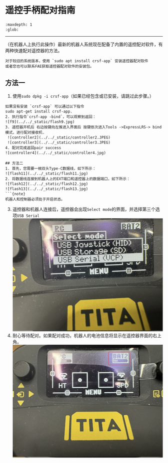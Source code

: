 # 遥控手柄配对指南

```{toctree}
:maxdepth: 1
:glob:
```

------
（在机器人上执行此操作）最新的机器人系统现在配备了内置的遥控配对软件，有两种快速配对遥控器的方法。
```{note}
对于较旧的系统版本，使用 `sudo apt install crsf-app` 安装遥控器配对软件
或者您也可以联系FAE获取遥控器配对软件的安装包。
```
## 方法一
1. 使用`sudo dpkg -i crsf-app`（如果已经包含或已安装，请跳过此步骤。）
```{note}
如果没有安装 `crsf-app` 可以通过以下指令
sudo apt-get install crsf-app. 
2. 执行指令`crsf-app -bind`，可以观察到返回：
![f9](../../_static/flash9.jpg) 
3. 遥控器开机后 右边按键向左推进入界面后 按键依次进入Tools ->ExpressLRS-> bind模式，进行配对接收机.
 ![controller2](../../_static/controller2.JPEG)
 ![controller3](../../_static/controller3.JPEG) 
4. 配对完成返回pair success
![controller4](../../_static/controller4.jpg) 

## 方法二
1. 首先，您需要一根双头Type-C数据线，如下所示：
![flash11](../../_static/flash11.jpg)
2. 将数据线连接到机器人上的EXT端口和遥控器上的数据端口，如下所示：
![flash12](../../_static/flash12.jpg)
![flash13](../../_static/flash13.jpg)
```{note}
机器人和控制器必须处于开启状态。
```
3. 遥控器和机器人连接后，遥控器会出现`Select mode`的界面，并选择第三个选项`USB Serial`
![flash16](../../_static/flash16.jpg)
4. 耐心等待配对。如果配对成功，机器人的电池信息将显示在遥控器界面的右上角。
![flash15](../../_static/flash15.jpg)
